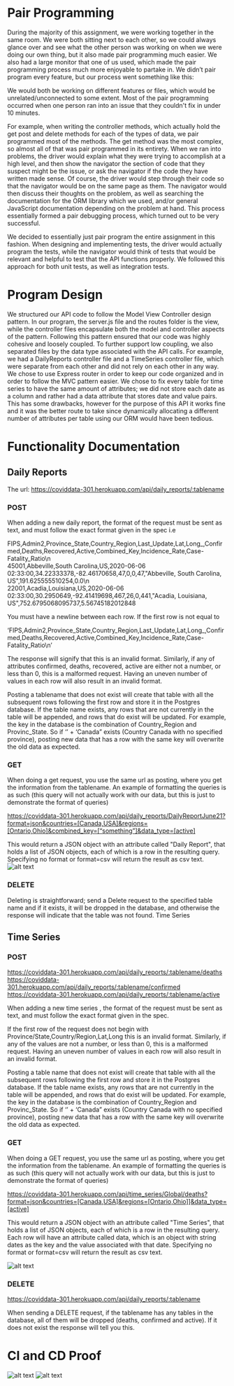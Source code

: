 # Pair Programming 
During the majority of this assignment, we were working together in the same room. We were both sitting next to each other, so we could always glance over and see what the other person was working on when we were doing our own thing, but it also made pair programming much easier. We also had a large monitor that one of us used, which made the pair programming process much more enjoyable to partake in. We didn’t pair program every feature, but our process went something like this:

We would both be working on different features or files, which would be unrelated/unconnected to some extent. Most of the pair programming occurred when one person ran into an issue that they couldn't fix in under 10 minutes.

For example, when writing the controller methods, which actually hold the get post and delete methods for each of the types of data, we pair programmed most of the methods. The get method was the most complex, so almost all of that was pair programmed in its entirety. When we ran into problems, the driver would explain what they were trying to accomplish at a high level, and then show the navigator the section of code that they suspect might be the issue, or ask the navigator if the code they have written made sense. Of course, the driver would step through their code so that the navigator would be on the same page as them. The navigator would then discuss their thoughts on the problem, as well as searching the documentation for the ORM library which we used, and/or general JavaScript documentation depending on the problem at hand. This process essentially formed a pair debugging process, which turned out to be very successful.

We decided to essentially just pair program the entire assignment in this fashion. When designing and implementing tests, the driver would actually program the tests, while the navigator would think of tests that would be relevant and helpful to test that the API functions properly. We followed this approach for both unit tests, as well as integration tests.

# Program Design
We structured our API code to follow the Model View Controller design pattern. In our program, the server.js file and the routes folder is the view, while the controller files encapsulate both the model and controller aspects of the pattern. Following this pattern ensured that our code was highly cohesive and loosely coupled. To further support low coupling, we also separated files by the data type associated with the API calls. For example, we had a DailyReports controller file and a TimeSeries controller file, which were separate from each other and did not rely on each other in any way. We chose to use Express router in order to keep our code organized and in order to follow the MVC pattern easier. We chose to fix every table for time series to have the same amount of attributes; we did not store each date as a column and rather had a data attribute that stores date and value pairs. This has some drawbacks, however for the purpose of this API it works fine and it was the better route to take since dynamically allocating a different number of attributes per table using our ORM would have been tedious.

# Functionality Documentation
## Daily Reports

The url:
https://coviddata-301.herokuapp.com/api/daily_reports/:tablename
### POST
When adding a new daily report, the format of the request must be sent as text, and must follow the exact format given in the spec i.e 

FIPS,Admin2,Province_State,Country_Region,Last_Update,Lat,Long_,Confirmed,Deaths,Recovered,Active,Combined_Key,Incidence_Rate,Case-Fatality_Ratio\n <br/>
45001,Abbeville,South Carolina,US,2020-06-06 02:33:00,34.22333378,-82.46170658,47,0,0,47,"Abbeville, South Carolina, US",191.625555510254,0.0\n  <br/>
22001,Acadia,Louisiana,US,2020-06-06 02:33:00,30.2950649,-92.41419698,467,26,0,441,"Acadia, Louisiana, US",752.6795068095737,5.56745182012848  <br/>

You must have a newline between each row. If the first row is not equal to 

‘FIPS,Admin2,Province_State,Country_Region,Last_Update,Lat,Long_,Confirmed,Deaths,Recovered,Active,Combined_Key,Incidence_Rate,Case-Fatality_Ratio\n’


The response will signify that this is an invalid format. Similarly, if any of attributes confirmed, deaths, recovered, active are either not a number, or less than 0, this is a malformed request. Having an uneven number of values in each row will also result in an invalid format.

Posting a tablename that does not exist will create that table with all the subsequent rows following the first row and store it in the Postgres database. If the table name exists, any rows that are not currently in the table will be appended, and rows that do exist will be updated. For example, the key in the database is the combination of Country_Region and Provinc_State. So if ‘’ + ‘Canada” exists (Country Canada with no specified province), posting new data that has a row with the same key will overwrite the old data as expected.

### GET
When doing a get request, you use the same url as posting, where you get the information from the tablename. An example of formatting the queries is as such (this query will not actually work with our data, but this is just to demonstrate the format of queries)

https://coviddata-301.herokuapp.com/api/daily_reports/DailyReportJune21?format=json&countries=[Canada,USA]&regions=[Ontario,Ohio]&combined_key=[“something”]&data_type=[active]

This would return a JSON object with an attribute called "Daily Report", that holds a list of JSON objects, each of which is a row in the resulting query. Specifying no format or format=csv will return the result as csv text. <br/>
![alt text](https://i.ibb.co/s5Z3dRD/jsondailyreport.png)
### DELETE

Deleting is straightforward; send a Delete request to the specified table name and if it exists, it will be dropped in the database, and otherwise the response will indicate that the table was not found.
Time Series
## Time Series
### POST 
https://coviddata-301.herokuapp.com/api/daily_reports/:tablename/deaths <br/>
https://coviddata-301.herokuapp.com/api/daily_reports/:tablename/confirmed <br/>
https://coviddata-301.herokuapp.com/api/daily_reports/:tablename/active <br/> 

When adding a new time series , the format of the request must be sent as text, and must follow the exact format given in the spec.

If the first row of the request does not begin with Province/State,Country/Region,Lat,Long this is an invalid format. Similarly, if any of the values are not a number, or less than 0, this is a malformed request. Having an uneven number of values in each row will also result in an invalid format.

Posting a table name that does not exist will create that table with all the subsequent rows following the first row and store it in the Postgres database. If the table name exists, any rows that are not currently in the table will be appended, and rows that do exist will be updated. For example, the key in the database is the combination of Country_Region and Provinc_State. So if ‘’ + ‘Canada” exists (Country Canada with no specified province), posting new data that has a row with the same key will overwrite the old data as expected.

### GET
When doing a GET request, you use the same url as posting, where you get the information from the tablename. An example of formatting the queries is as such (this query will not actually work with our data, but this is just to demonstrate the format of queries)

https://coviddata-301.herokuapp.com/api/time_series/Global/deaths?format=json&countries=[Canada,USA]&regions=[Ontario,Ohio]]&data_type=[active]

This would return a JSON object with an attribute called "Time Series", that holds a list of JSON objects, each of which is a row in the resulting query. Each row will have an attribute called data, which is an object with string dates as the key and the value associated with that date. Specifying no format or format=csv will return the result as csv text. <br/>

![alt text](https://i.ibb.co/vcwpMBP/jsontimeseries.png)

### DELETE
https://coviddata-301.herokuapp.com/api/daily_reports/:tablename

When sending a DELETE request, if the tablename has any tables in the database, all of them will be dropped (deaths, confirmed and active). If it does not exist the response will tell you this.

# CI and CD Proof
![alt text](https://i.ibb.co/N3kqxPz/CD-proof.png)
![alt text](https://i.ibb.co/cQfjXbt/Screen-Shot-2022-03-21-at-22-28-50.png)

